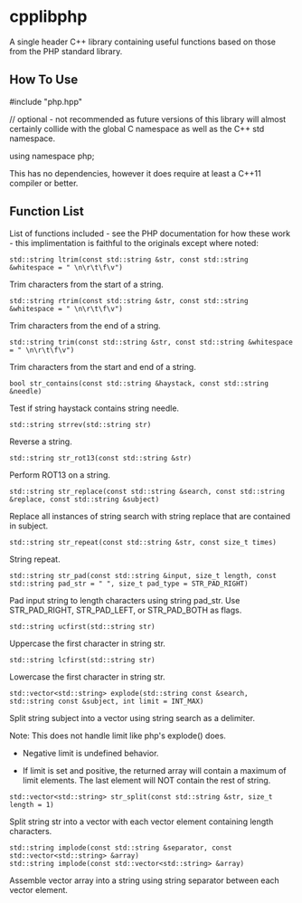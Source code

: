 # cpplibphp
A single header C++ library containing useful functions based on those from the PHP standard library.

How To Use
--------
#include "php.hpp"

// optional - not recommended as future versions of this library will almost certainly collide with the global C namespace as well as the C++ std namespace.

using namespace php;

This has no dependencies, however it does require at least a C++11 compiler or better.

Function List
--------

List of functions included - see the PHP documentation for how these work - this implimentation is faithful to the originals except where noted:

```
std::string ltrim(const std::string &str, const std::string &whitespace = " \n\r\t\f\v")
```
Trim characters from the start of a string.

```
std::string rtrim(const std::string &str, const std::string &whitespace = " \n\r\t\f\v")
```
Trim characters from the end of a string.

```
std::string trim(const std::string &str, const std::string &whitespace = " \n\r\t\f\v")
```
Trim characters from the start and end of a string.

```
bool str_contains(const std::string &haystack, const std::string &needle)
```
Test if string haystack contains string needle.

```
std::string strrev(std::string str)
```
Reverse a string.

```
std::string str_rot13(const std::string &str)
```
Perform ROT13 on a string.

```
std::string str_replace(const std::string &search, const std::string &replace, const std::string &subject)
```
Replace all instances of string search with string replace that are contained in subject.

```
std::string str_repeat(const std::string &str, const size_t times)
```
String repeat.

```
std::string str_pad(const std::string &input, size_t length, const std::string pad_str = " ", size_t pad_type = STR_PAD_RIGHT)
```
Pad input string to length characters using string pad_str. Use STR_PAD_RIGHT, STR_PAD_LEFT, or STR_PAD_BOTH as flags.

```
std::string ucfirst(std::string str)
```
Uppercase the first character in string str.

```
std::string lcfirst(std::string str)
```
Lowercase the first character in string str.

```
std::vector<std::string> explode(std::string const &search, std::string const &subject, int limit = INT_MAX)
```
Split string subject into a vector using string search as a delimiter.

Note: This does not handle limit like php's explode() does.

- Negative limit is undefined behavior.

- If limit is set and positive, the returned array will contain a maximum of limit elements. The last element will NOT contain the rest of string.

```
std::vector<std::string> str_split(const std::string &str, size_t length = 1)
```
Split string str into a vector with each vector element containing length characters.

```
std::string implode(const std::string &separator, const std::vector<std::string> &array)
std::string implode(const std::vector<std::string> &array)
```
Assemble vector array into a string using string separator between each vector element.

